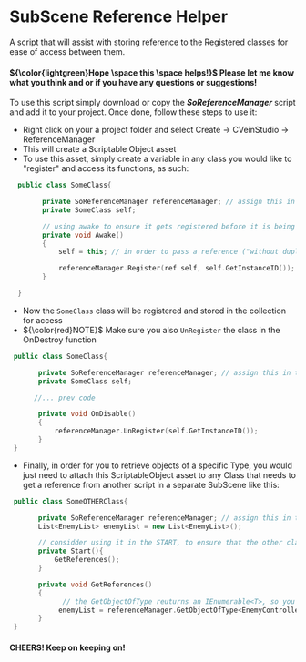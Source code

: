 # SubScene Reference Helper
A script that will assist with storing reference to the Registered classes for ease of access between them.

####  ${\color{lightgreen}Hope \space this \space helps!}$ Please let me know what you think and or if you have any questions or suggestions!

To use this script simply download or copy the ***SoReferenceManager*** script and add it to your project.
Once done, follow these steps to use it:
- Right click on your a project folder and select Create -> CVeinStudio -> ReferenceManager
- This will create a Scriptable Object asset
- To use this asset, simply create a variable in any class you would like to "register" and access its functions, as such:
  
```cpp
  public class SomeClass{

        private SoReferenceManager referenceManager; // assign this in the inspector
        private SomeClass self;

        // using awake to ensure it gets registered before it is being accesssed in a Start elsewhere
        private void Awake()
        {
            self = this; // in order to pass a reference ("without duplicating") we need to store this class then pass it to the function.

            referenceManager.Register(ref self, self.GetInstanceID());
        }

  }
``` 
- Now the `SomeClass` class will be registered and stored in the collection for access
- ${\color{red}NOTE}$  Make sure you also `UnRegister` the class in the OnDestroy function
  
 ```cpp
  public class SomeClass{

        private SoReferenceManager referenceManager; // assign this in the inspector
        private SomeClass self;

       //... prev code

        private void OnDisable()
        {
            referenceManager.UnRegister(self.GetInstanceID());
        }
  }
```

- Finally, in order for you to retrieve objects of a specific Type, you would just need to attach this ScriptableObject asset to any Class that needs to get a reference from another script in a separate SubScene like this:
  
 ```cpp
  public class SomeOTHERClass{

        private SoReferenceManager referenceManager; // assign this in the inspector
        List<EnemyList> enemyList = new List<EnemyList>();

        // considder using it in the START, to ensure that the other classess have been registered successfully, given the Unity execution steps
        private Start(){
            GetReferences();
        }

        private void GetReferences()
        {
              // the GetObjectOfType reuturns an IEnumerable<T>, so you can convert it or do whatever from the data you get back
             enemyList = referenceManager.GetObjectOfType<EnemyController>().ToList();
        }
  }
```

#### CHEERS! Keep on keeping on!
